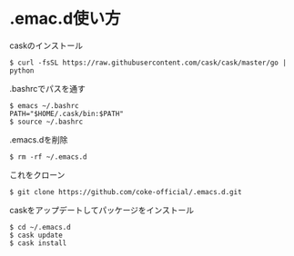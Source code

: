 # .emac.d使い方
caskのインストール  
```
$ curl -fsSL https://raw.githubusercontent.com/cask/cask/master/go | python  
```  
.bashrcでパスを通す  
```
$ emacs ~/.bashrc  
PATH="$HOME/.cask/bin:$PATH"  
$ source ~/.bashrc  
```  
.emacs.dを削除  
```
$ rm -rf ~/.emacs.d 
```  
これをクローン  
```
$ git clone https://github.com/coke-official/.emacs.d.git  
```  
caskをアップデートしてパッケージをインストール  
```
$ cd ~/.emacs.d  
$ cask update  
$ cask install  
```
